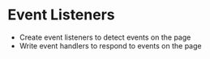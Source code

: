 # Event Listeners

* Create event listeners to detect events on the page
* Write event handlers to respond to events on the page